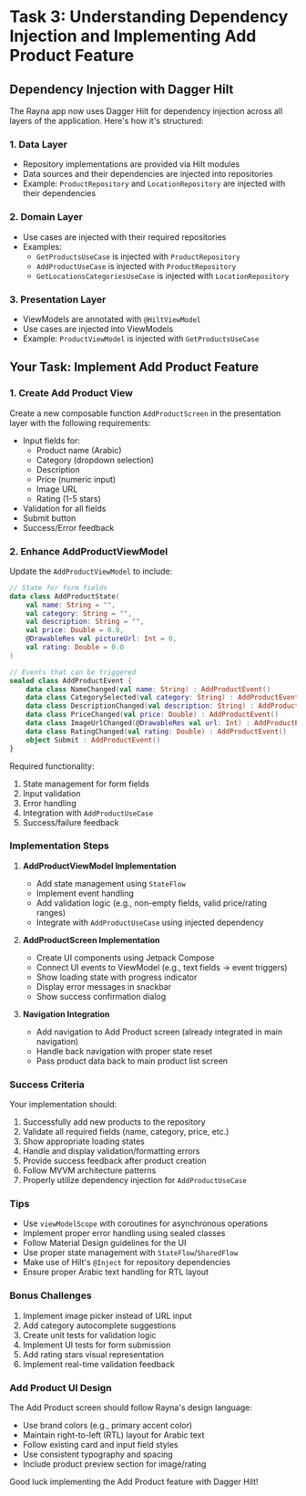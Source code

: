 # Task 3: Understanding Dependency Injection and Implementing Add Product Feature

## Dependency Injection with Dagger Hilt

The Rayna app now uses Dagger Hilt for dependency injection across all layers of the application. Here's how it's structured:

### 1. Data Layer
- Repository implementations are provided via Hilt modules
- Data sources and their dependencies are injected into repositories
- Example: `ProductRepository` and `LocationRepository` are injected with their dependencies

### 2. Domain Layer
- Use cases are injected with their required repositories
- Examples:
    - `GetProductsUseCase` is injected with `ProductRepository`
    - `AddProductUseCase` is injected with `ProductRepository`
    - `GetLocationsCategoriesUseCase` is injected with `LocationRepository`

### 3. Presentation Layer
- ViewModels are annotated with `@HiltViewModel`
- Use cases are injected into ViewModels
- Example: `ProductViewModel` is injected with `GetProductsUseCase`

## Your Task: Implement Add Product Feature

### 1. Create Add Product View
Create a new composable function `AddProductScreen` in the presentation layer with the following requirements:

- Input fields for:
    - Product name (Arabic)
    - Category (dropdown selection)
    - Description
    - Price (numeric input)
    - Image URL
    - Rating (1-5 stars)
- Validation for all fields
- Submit button
- Success/Error feedback

### 2. Enhance AddProductViewModel

Update the `AddProductViewModel` to include:

```kotlin
// State for form fields
data class AddProductState(
    val name: String = "",
    val category: String = "",
    val description: String = "",
    val price: Double = 0.0,
    @DrawableRes val pictureUrl: Int = 0,
    val rating: Double = 0.0
)

// Events that can be triggered
sealed class AddProductEvent {
    data class NameChanged(val name: String) : AddProductEvent()
    data class CategorySelected(val category: String) : AddProductEvent()
    data class DescriptionChanged(val description: String) : AddProductEvent()
    data class PriceChanged(val price: Double) : AddProductEvent()
    data class ImageUrlChanged(@DrawableRes val url: Int) : AddProductEvent()
    data class RatingChanged(val rating: Double) : AddProductEvent()
    object Submit : AddProductEvent()
}
```

Required functionality:
1. State management for form fields
2. Input validation
3. Error handling
4. Integration with `AddProductUseCase`
5. Success/failure feedback

### Implementation Steps

1. **AddProductViewModel Implementation**
    - Add state management using `StateFlow`
    - Implement event handling
    - Add validation logic (e.g., non-empty fields, valid price/rating ranges)
    - Integrate with `AddProductUseCase` using injected dependency

2. **AddProductScreen Implementation**
    - Create UI components using Jetpack Compose
    - Connect UI events to ViewModel (e.g., text fields → event triggers)
    - Show loading state with progress indicator
    - Display error messages in snackbar
    - Show success confirmation dialog

3. **Navigation Integration**
    - Add navigation to Add Product screen (already integrated in main navigation)
    - Handle back navigation with proper state reset
    - Pass product data back to main product list screen

### Success Criteria

Your implementation should:
1. Successfully add new products to the repository
2. Validate all required fields (name, category, price, etc.)
3. Show appropriate loading states
4. Handle and display validation/formatting errors
5. Provide success feedback after product creation
6. Follow MVVM architecture patterns
7. Properly utilize dependency injection for `AddProductUseCase`

### Tips
- Use `viewModelScope` with coroutines for asynchronous operations
- Implement proper error handling using sealed classes
- Follow Material Design guidelines for the UI
- Use proper state management with `StateFlow`/`SharedFlow`
- Make use of Hilt's `@Inject` for repository dependencies
- Ensure proper Arabic text handling for RTL layout

### Bonus Challenges
1. Implement image picker instead of URL input
2. Add category autocomplete suggestions
3. Create unit tests for validation logic
4. Implement UI tests for form submission
5. Add rating stars visual representation
6. Implement real-time validation feedback

### Add Product UI Design

The Add Product screen should follow Rayna's design language:
- Use brand colors (e.g., primary accent color)
- Maintain right-to-left (RTL) layout for Arabic text
- Follow existing card and input field styles
- Use consistent typography and spacing
- Include product preview section for image/rating

Good luck implementing the Add Product feature with Dagger Hilt!